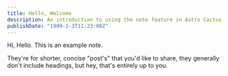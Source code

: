 ```yaml
---
title: Hello, Welcome
description: An introduction to using the note feature in Astro Cactus
publishDate: "1999-1-3T11:23:00Z"
---
```


Hi, Hello. This is an example note.

They're for shorter, concise "post's" that you'd like to share, they generally don't include headings, but hey, that's entirely up to you.
